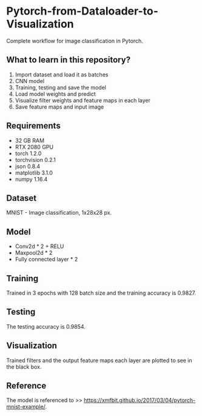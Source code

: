# Pytorch-from-Dataloader-to-Visualization
Complete workflow for image classification in Pytorch.

## What to learn in this repository?

1. Import dataset and load it as batches
2. CNN model
3. Training, testing and save the model
4. Load model weights and predict
5. Visualize filter weights and feature maps in each layer
6. Save feature maps and input image

## Requirements
- 32 GB RAM
- RTX 2080 GPU
- torch 1.2.0
- torchvision 0.2.1
- json 0.8.4
- matplotlib 3.1.0
- numpy 1.16.4

## Dataset
MNIST - Image classification, 1x28x28 px.

## Model
- Conv2d * 2 + RELU
- Maxpool2d * 2
- Fully connected layer * 2

## Training
Trained in 3 epochs with 128 batch size and the training accuracy is 0.9827. 

## Testing
The testing accuracy is 0.9854.

## Visualization
Trained filters and the output feature maps each layer are plotted to see in the black box.

## Reference
The model is referenced to >> https://xmfbit.github.io/2017/03/04/pytorch-mnist-example/. 
